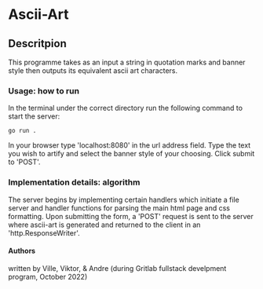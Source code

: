 # Ascii-Art #

## Descritpion ##
This programme takes as an input a string in quotation marks  and banner style then outputs its equivalent ascii art characters.

### Usage: how to run ###
In the terminal under the correct directory run the following command to start the server:
 
 `go run .` 

In your browser type 'localhost:8080' in the url address field. Type the text you wish to artify and select the banner style of your choosing. Click submit to 'POST'.

### Implementation details: algorithm ###
The server begins by implementing certain handlers which initiate a file server and handler functions for parsing the main html page and css formatting. Upon submitting the form, a 'POST' request is sent to the server where ascii-art is generated and returned to the client in an 'http.ResponseWriter'.

#### Authors ####
written by Ville, Viktor, & Andre (during Gritlab fullstack develpment program, October 2022)
    
    
